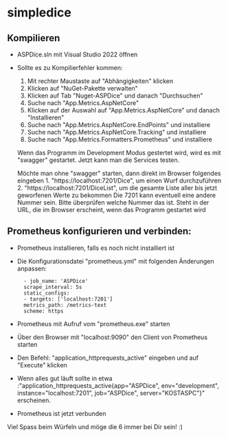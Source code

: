 # simpledice

## Kompilieren
- ASPDice.sln mit Visual Studio 2022 öffnen
- Sollte es zu Kompilierfehler kommen:
	1. Mit rechter Maustaste auf "Abhängigkeiten" klicken
	2. Klicken auf "NuGet-Pakette verwalten"
	3. Klicken auf Tab "Nuget-ASPDice" und danach "Durchsuchen"
	4. Suche nach "App.Metrics.AspNetCore"
	5. Klicken auf der Auswahl auf "App.Metrics.AspNetCore" und danach "Installieren"
	6. Suche nach "App.Metrics.AspNetCore.EndPoints" und installiere
	7. Suche nach "App.Metrics.AspNetCore.Tracking" und installiere
	8. Suche nach "App.Metrics.Formatters.Prometheus" und installiere

	Wenn das Programm im Development Modus gestertet wird, wird es mit "swagger" gestartet.
	Jetzt kann man die Services testen.

	Möchte man ohne "swagger" starten, dann direkt im Browser folgendes eingeben 
		1. "https://localhost:7201/Dice", um einen Wurf durchzuführen
		2. "https://localhost:7201/DiceList", um die gesamte Liste aller bis jetzt geworfenen Werte zu bekommen
		Die 7201 kann eventuell eine andere Nummer sein.
		Bitte überprüfen welche Nummer das ist. 
		Steht in der URL, die im Browser erscheint, wenn das Programm gestartet wird

## Prometheus konfigurieren und verbinden:
- Prometheus installieren, falls es noch nicht installiert ist
- Die Konfigurationsdatei "prometheus.yml" mit folgenden Änderungen anpassen:

		
		- job_name: 'ASPDice'
		scrape_interval: 5s
		static_configs:
		- targets: ['localhost:7201']
		metrics_path: /metrics-text
		scheme: https


- Prometheus mit Aufruf vom "prometheus.exe" starten
- Über den Browser mit "localhost:9090" den Client von Prometheus starten
- Den Befehl: "application_httprequests_active" eingeben und auf "Execute" klicken
- Wenn alles gut läuft sollte in etwa :"application_httprequests_active{app="ASPDice", env="development", instance="localhost:7201", job="ASPDice", server="KOSTASPC"}" erscheinen.
- Prometheus ist jetzt verbunden


Viel Spass beim Würfeln und möge die 6 immer bei Dir sein! :)
